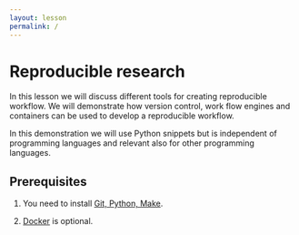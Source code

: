 ```yaml
---
layout: lesson
permalink: /
---
```


# Reproducible research 

In this lesson we will discuss different tools for creating reproducible workflow. We will demonstrate how version control, work flow engines and containers can be used to develop a reproducible workflow.

In this demonstration we will use Python snippets but is independent of programming languages and relevant
also for other programming languages. 



## Prerequisites

1. You need to install [Git, Python, Make](https://coderefinery.github.io/installation/).

2. [Docker]((https://coderefinery.github.io/installation/)) is optional. 


